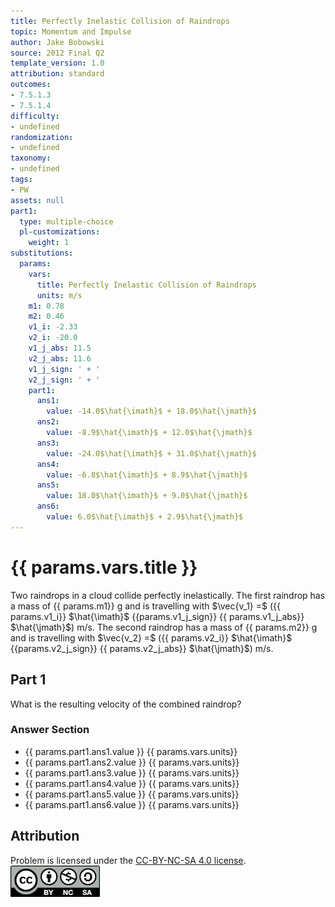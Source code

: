 ```yaml
---
title: Perfectly Inelastic Collision of Raindrops
topic: Momentum and Impulse
author: Jake Bobowski
source: 2012 Final Q2
template_version: 1.0
attribution: standard
outcomes:
- 7.5.1.3
- 7.5.1.4
difficulty:
- undefined
randomization:
- undefined
taxonomy:
- undefined
tags:
- PW
assets: null
part1:
  type: multiple-choice
  pl-customizations:
    weight: 1
substitutions:
  params:
    vars:
      title: Perfectly Inelastic Collision of Raindrops
      units: m/s
    m1: 0.78
    m2: 0.46
    v1_i: -2.33
    v2_i: -20.0
    v1_j_abs: 11.5
    v2_j_abs: 11.6
    v1_j_sign: ' + '
    v2_j_sign: ' + '
    part1:
      ans1:
        value: -14.0$\hat{\imath}$ + 18.0$\hat{\jmath}$
      ans2:
        value: -8.9$\hat{\imath}$ + 12.0$\hat{\jmath}$
      ans3:
        value: -24.0$\hat{\imath}$ + 31.0$\hat{\jmath}$
      ans4:
        value: -6.8$\hat{\imath}$ + 8.9$\hat{\jmath}$
      ans5:
        value: 18.0$\hat{\imath}$ + 9.0$\hat{\jmath}$
      ans6:
        value: 6.0$\hat{\imath}$ + 2.9$\hat{\jmath}$
---
```

# {{ params.vars.title }}
Two raindrops in a cloud collide perfectly inelastically. The first raindrop has a mass of {{ params.m1}} g and is travelling with $\vec{v_1} =$ ({{ params.v1_i}} $\hat{\imath}$ {{params.v1_j_sign}} {{ params.v1_j_abs}} $\hat{\jmath}$) m/s.
The second raindrop has a mass of {{ params.m2}} g and is travelling with $\vec{v_2} =$ ({{ params.v2_i}} $\hat{\imath}$ {{params.v2_j_sign}} {{ params.v2_j_abs}} $\hat{\jmath}$) m/s.

## Part 1

What is the resulting velocity of the combined raindrop?

### Answer Section

- {{ params.part1.ans1.value }} {{ params.vars.units}}
- {{ params.part1.ans2.value }} {{ params.vars.units}}
- {{ params.part1.ans3.value }} {{ params.vars.units}}
- {{ params.part1.ans4.value }} {{ params.vars.units}}
- {{ params.part1.ans5.value }} {{ params.vars.units}}
- {{ params.part1.ans6.value }} {{ params.vars.units}}

## Attribution

Problem is licensed under the [CC-BY-NC-SA 4.0 license](https://creativecommons.org/licenses/by-nc-sa/4.0/).<br> ![The Creative Commons 4.0 license requiring attribution-BY, non-commercial-NC, and share-alike-SA license.](https://raw.githubusercontent.com/firasm/bits/master/by-nc-sa.png)